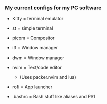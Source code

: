 ### My current configs for my PC software

* Kitty = terminal emulator

* st = simple terminal

* picom = Compositor

* i3 = Window manager

* dwm = Window manager

* nvim = Text/code editor
    * (Uses packer.nvim and lua)

* rofi = App launcher

* .bashrc = Bash stuff like aliases and PS1
